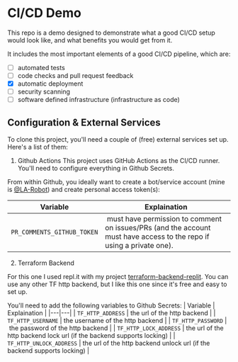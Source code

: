 # CI/CD Demo

This repo is a demo designed to demonstrate what a good CI/CD setup would look like, and what benefits you would get from it.

It includes the most important elements of a good CI/CD pipeline, which are:

- [ ] automated tests
- [ ] code checks and pull request feedback
- [x] automatic deployment
- [ ] security scanning
- [ ] software defined infrastructure (infrastructure as code)

## Configuration & External Services

To clone this project, you'll need a couple of (free) external services set up. Here's a list of them:

1. Github Actions
   This project uses GitHub Actions as the CI/CD runner. You'll need to configure everything in Github Secrets.

From within Github, you ideally want to create a bot/service account (mine is [@LA-Robot](https://github.com/LA-Robot)) and create personal access token(s):

| Variable                   | Explaination                                                                                                          |
| -------------------------- | --------------------------------------------------------------------------------------------------------------------- |
| `PR_COMMENTS_GITHUB_TOKEN` |  must have permission to comment on issues/PRs (and the account must have access to the repo if using a private one). |

2. Terraform Backend

For this one I used repl.it with my project [terraform-backend-replit](https://github.com/louy/terraform-backend-replit). You can use any other TF http backend, but I like this one since it's free and easy to set up.

You'll need to add the following variables to Github Secrets:
| Variable | Explaination |
|---|---|
| `TF_HTTP_ADDRESS` | the url of the http backend |
| `TF_HTTP_USERNAME` | the username of the http backend |
| `TF_HTTP_PASSWORD` | the password of the http backend |
| `TF_HTTP_LOCK_ADDRESS` | the url of the http backend lock url (if the backend supports locking) |
| `TF_HTTP_UNLOCK_ADDRESS` | the url of the http backend unlock url (if the backend supports locking) |
